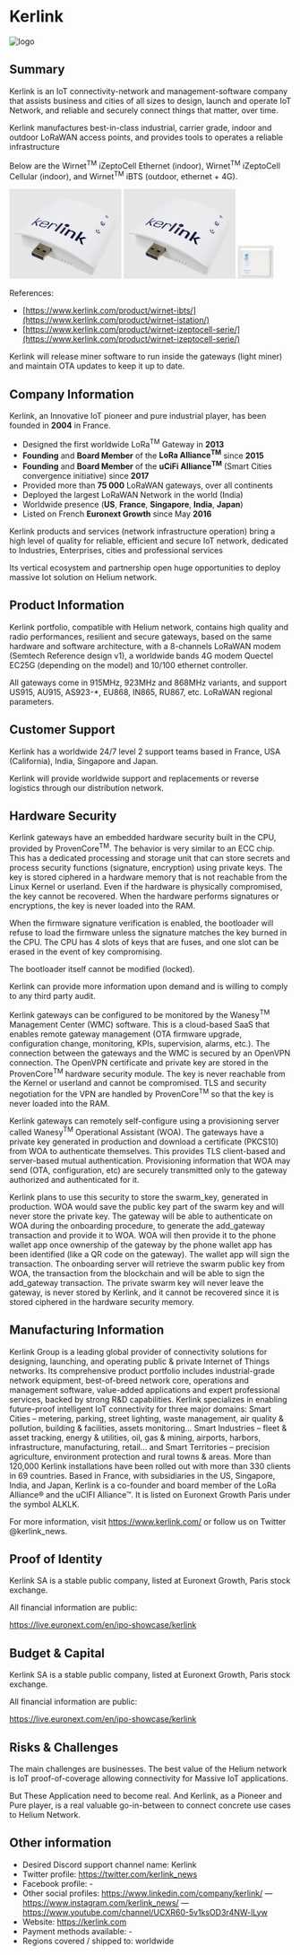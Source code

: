 # Kerlink

![logo](kerlink/logo.png "Kerlink Logo")

## Summary

Kerlink is an IoT connectivity-network and management-software company that assists business and cities of all sizes to design, launch and operate IoT Network, and reliable and securely connect things that matter, over time.

Kerlink manufactures best-in-class industrial, carrier grade, indoor and outdoor LoRaWAN access points, and provides tools to operates a reliable infrastructure

Below are the Wirnet<sup>TM</sup> iZeptoCell Ethernet (indoor), Wirnet<sup>TM</sup> iZeptoCell Cellular (indoor), and Wirnet<sup>TM</sup> iBTS (outdoor, ethernet + 4G).

<img src="kerlink/iZeptoCell.png" alt="iZeptoCell Ethernet" width=200 />
<img src="kerlink/iZeptoCell.png" alt="iZeptoCell Cellular" width=200 />
<img src="kerlink/iBTS.png" alt="iBTS" width=64 />

References:
*   [https://www.kerlink.com/product/wirnet-ibts/](https://www.kerlink.com/product/wirnet-istation/)
*   [https://www.kerlink.com/product/wirnet-izeptocell-serie/](https://www.kerlink.com/product/wirnet-izeptocell-serie/)

Kerlink will release miner software to run inside the gateways (light miner) and maintain OTA updates to keep it up to date.

## Company Information

Kerlink, an Innovative IoT pioneer and pure industrial player, has been founded in **2004** in France.

*   Designed the first worldwide LoRa<sup>TM</sup> Gateway in **2013**
*   **Founding** and **Board Member** of the **LoRa Alliance<sup>TM</sup>** since **2015**
*   **Founding** and **Board Member** of the **uCiFi Alliance<sup>TM</sup>** (Smart Cities convergence initiative) since **2017**
*   Provided more than **75 000** LoRaWAN gateways, over all continents
*   Deployed the largest LoRaWAN Network in the world (India)
*   Worldwide presence (**US**, **France**, **Singapore**, **India**, **Japan**)
*   Listed on French **Euronext Growth** since May **2016**

Kerlink products and services (network infrastructure operation) bring a high level of quality for reliable, efficient and secure IoT network, dedicated to Industries, Enterprises, cities and professional services

Its vertical ecosystem and partnership open huge opportunities to deploy massive Iot solution on Helium network.

## Product Information

Kerlink portfolio, compatible with Helium network, contains high quality and radio performances, resilient and secure gateways, based on the same hardware and software architecture, with a 8-channels LoRaWAN modem (Semtech Reference design v1), a worldwide bands 4G modem Quectel EC25G (depending on the model) and 10/100 ethernet controller.

All gateways come in 915MHz, 923MHz and 868MHz variants, and support US915, AU915, AS923-*, EU868, IN865, RU867, etc. LoRaWAN regional parameters.

## Customer Support

Kerlink has a worldwide 24/7 level 2 support teams based in France, USA (California), India, Singapore and Japan.

Kerlink will provide worldwide support and replacements or reverse logistics through our distribution network.

## Hardware Security

Kerlink gateways have an embedded hardware security built in the CPU, provided by ProvenCore<sup>TM</sup>. The behavior is very similar to an ECC chip. This has a dedicated processing and storage unit that can store secrets and process security functions (signature, encryption) using private keys. The key is stored ciphered in a hardware memory that is not reachable from the Linux Kernel or userland. Even if the hardware is physically compromised, the key cannot be recovered. When the hardware performs signatures or encryptions, the key is never loaded into the RAM.

When the firmware signature verification is enabled, the bootloader will refuse to load the firmware unless the signature matches the key burned in the CPU. The CPU has 4 slots of keys that are fuses, and one slot can be erased in the event of key compromising.

The bootloader itself cannot be modified (locked).

Kerlink can provide more information upon demand and is willing to comply to any third party audit.

Kerlink gateways can be configured to be monitored by the Wanesy<sup>TM</sup> Management Center (WMC) software. This is a cloud-based SaaS that enables remote gateway management (OTA firmware upgrade, configuration change, monitoring, KPIs, supervision, alarms, etc.). The connection between the gateways and the WMC is secured by an OpenVPN connection. The OpenVPN certificate and private key are stored in the ProvenCore<sup>TM</sup> hardware security module. The key is never reachable from the Kernel or userland and cannot be compromised. TLS and security negotiation for the VPN are handled by ProvenCore<sup>TM</sup> so that the key is never loaded into the RAM.

Kerlink gateways can remotely self-configure using a provisioning server called Wanesy<sup>TM</sup> Operational Assistant (WOA). The gateways have a private key generated in production and download a certificate (PKCS10) from WOA to authenticate themselves. This provides TLS client-based and server-based mutual authentication. Provisioning information that WOA may send (OTA, configuration, etc) are securely transmitted only to the gateway authorized and authenticated for it.

Kerlink plans to use this security to store the swarm_key, generated in production. WOA would save the public key part of the swarm key and will never store the private key. The gateway will be able to authenticate on WOA during the onboarding procedure, to generate the add_gateway transaction and provide it to WOA. WOA will then provide it to the phone wallet app once ownership of the gateway by the phone wallet app has been identified (like a QR code on the gateway). The wallet app will sign the transaction. The onboarding server will retrieve the swarm public key from WOA, the transaction from the blockchain and will be able to sign the add_gateway transaction. The private swarm key will never leave the gateway, is never stored by Kerlink, and it cannot be recovered since it is stored ciphered in the hardware security memory.


## Manufacturing Information

Kerlink Group is a leading global provider of connectivity solutions for designing, launching, and operating public & private Internet of Things networks. Its comprehensive product portfolio includes industrial-grade network equipment, best-of-breed network core, operations and management software, value-added applications and expert professional services, backed by strong R&D capabilities. Kerlink specializes in enabling future-proof intelligent IoT connectivity for three major domains: Smart Cities – metering, parking, street lighting, waste management, air quality & pollution, building & facilities, assets monitoring… Smart Industries – fleet & asset tracking, energy & utilities, oil, gas & mining, airports, harbors, infrastructure, manufacturing, retail… and  Smart Territories – precision agriculture, environment protection and rural towns & areas. More than 120,000 Kerlink installations have been rolled out with more than 330 clients in 69 countries. Based in France, with subsidiaries in the US, Singapore, India, and Japan, Kerlink is a co-founder and board member of the LoRa Alliance® and the uCIFI Alliance™. It is listed on Euronext Growth Paris under the symbol ALKLK.

For more information, visit https://www.kerlink.com/ or follow us on Twitter @kerlink_news.


## Proof of Identity

Kerlink SA is a stable public company, listed at Euronext Growth, Paris stock exchange.

All financial information are public:

https://live.euronext.com/en/ipo-showcase/kerlink


## Budget & Capital

Kerlink SA is a stable public company, listed at Euronext Growth, Paris stock exchange.

All financial information are public:

https://live.euronext.com/en/ipo-showcase/kerlink


## Risks & Challenges

The main challenges are businesses. The best value of the Helium network is IoT proof-of-coverage allowing connectivity for Massive IoT applications.

But These Application need to become real. And Kerlink, as a Pioneer and Pure player, is a real valuable go-in-between to connect concrete use cases to Helium Network.

## Other information

* Desired Discord support channel name: Kerlink
* Twitter profile: https://twitter.com/kerlink_news
* Facebook profile: -
* Other social profiles: https://www.linkedin.com/company/kerlink/ — https://www.instagram.com/kerlink_news/ — https://www.youtube.com/channel/UCXR60-5v1ksOD3r4NW-lLyw
* Website: https://kerlink.com
* Payment methods available: -
* Regions covered / shipped to: worldwide

